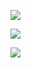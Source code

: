 ![](https://www.nta.go.jp/tmp/c63ee1ac-ec64-4af9-9fab-ef784fa0fdc9/images/b0bf522afa83adab8d704deeff9db0caa3343a6bb3aab3cbad3ba16575f870d5.jpg)

![](https://www.nta.go.jp/tmp/c63ee1ac-ec64-4af9-9fab-ef784fa0fdc9/images/66b930cad08b6205dba76bf93ba3ffa5e9dc4183f996c077bfaddc4580b90c78.jpg)

![](https://www.nta.go.jp/tmp/c63ee1ac-ec64-4af9-9fab-ef784fa0fdc9/images/6a9326fcc5828deea4a05801882377dc5288c24c6dd6b4961d08f60de7acdec7.jpg)